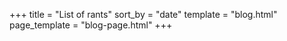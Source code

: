 +++
title = "List of rants"
sort_by = "date"
template = "blog.html"
page_template = "blog-page.html"
+++
